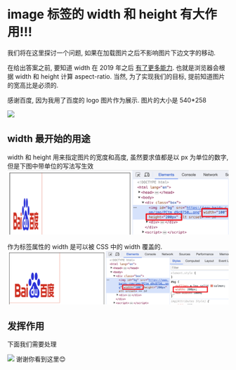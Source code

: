 # image 标签的 width 和 height 有大作用!!!
我们将在这里探讨一个问题, 如果在加载图片之后不影响图片下边文字的移动.

在给出答案之前, 要知道 width 在 2019 年之后 [有了更多能力](https://caniuse.com/mdn-html_elements_img_aspect_ratio_computed_from_attributes). 也就是浏览器会根据 width 和 height 计算 aspect-ratio. 当然, 为了实现我们的目标, 提前知道图片的宽高比是必须的.

感谢百度, 因为我用了百度的 logo 图片作为展示. 图片的大小是 540*258

![](https://www.baidu.com/img/PCtm_d9c8750bed0b3c7d089fa7d55720d6cf.png)

## width 最开始的用途
width 和 height 用来指定图片的宽度和高度, 虽然要求值都是以 px 为单位的数字, 但是下图中带单位的写法写生效
![](../image/Snipaste_2023-12-16_11-20-08.png)

作为标签属性的 width 是可以被 CSS 中的 width 覆盖的.
![](../image/Snipaste_2023-12-16_11-21-22.png)

## 发挥作用
下面我们需要处理

![](../image/)
谢谢你看到这里😊